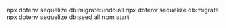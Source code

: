 npx dotenv sequelize db:migrate:undo:all
npx dotenv sequelize db:migrate
npx dotenv sequelize db:seed:all
npm start
